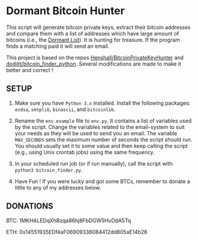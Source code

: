 # Dormant Bitcoin Hunter

This script will generate bitcoin private keys, extract their bitcoin addresses and compare them with a list of addresses which have large amount of bitcoins (i.e., the [Dormant List](https://bitinfocharts.com/top-100-dormant_8y-bitcoin-addresses.html)). It is hunting for treasure. If the program finds a matching paid it will send an email.

This project is based on the repos [Henshall/BitcoinPrivateKeyHunter](https://github.com/Henshall/BitcoinPrivateKeyHunter) and [dodiitt/bitcoin_finder_python](https://github.com/dodiitt/bitcoin_finder_python). Several modifications are made to make it better and correct !

## SETUP

1. Make sure you have `Python 3.x` installed. Install the following packages: `ecdsa`, `smtplib`, `binascii`, and `bitcoinlib`.

2. Rename the `env.example` file to `env.py`. It contains a list of variables used by the script. Change the variables related to the email-system to suit your needs as they will be used to send you an email. The variable `MAX_SECONDS` sets the maximum number of seconds the script should run. You should usually set it to some value and then keep calling the script (e.g., using Unix crontab jobs) using the same frequency.

3. In your scheduled run job (or if run manually), call the script with: `python3 bitcoin_finder.py`.

4. Have Fun ! If you were lucky and got some BTCs, remember to donate a little to any of my addresses below.

## DONATIONS

BTC: 1MKHALEDqXhBzqa86hj8FbDGW5HvDdA5Tq

ETH: 0x14551935EDf4aF06909336084412dd805aE14b26

